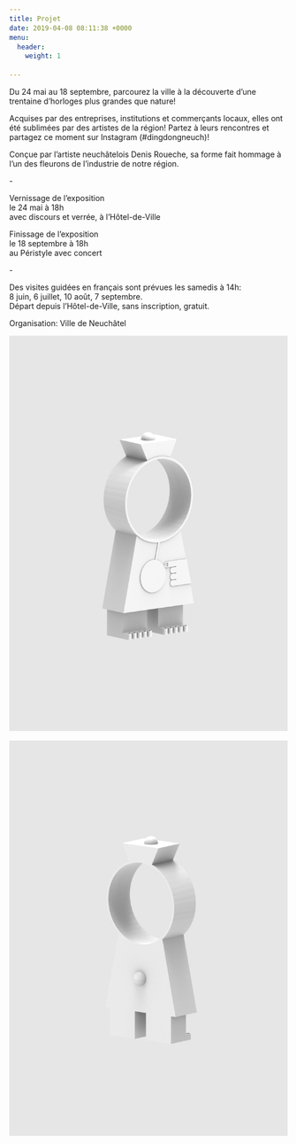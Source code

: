```yaml
---
title: Projet
date: 2019-04-08 08:11:38 +0000
menu:
  header:
    weight: 1

---
```

Du 24 mai au 18 septembre, parcourez la ville à la découverte d’une trentaine d’horloges plus grandes que nature!

Acquises par des entreprises, institutions et commerçants locaux, elles ont été sublimées par des artistes de la région! Partez à leurs rencontres et partagez ce moment sur Instagram (#dingdongneuch)!

Conçue par l’artiste neuchâtelois Denis Roueche, sa forme fait hommage à l’un des fleurons de l’industrie de notre région.

\-

Vernissage de l’exposition  
le 24 mai à 18h  
avec discours et verrée, à l’Hôtel-de-Ville

Finissage de l’exposition  
le 18 septembre à 18h  
au Péristyle avec concert

\-

Des visites guidées en français sont prévues les samedis à 14h:  
8 juin, 6 juillet, 10 août, 7 septembre.  
Départ depuis l’Hôtel-de-Ville, sans inscription, gratuit.

  
Organisation: Ville de Neuchâtel

![](/uploads/untitled.82_A.jpg)

![](/uploads/untitled.85_A.jpg)